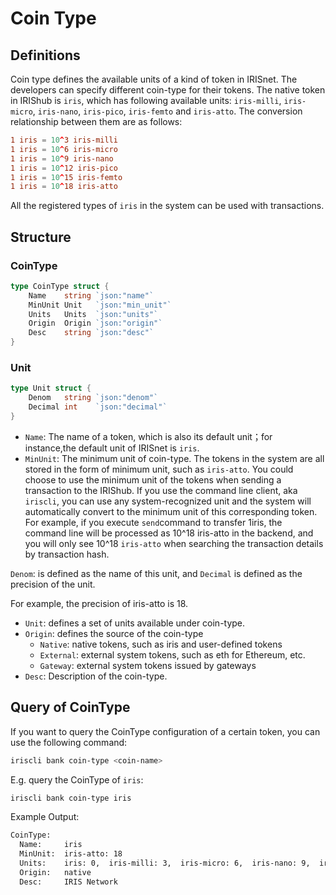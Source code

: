 # Coin Type

## Definitions

Coin type defines the available units of a kind of token in IRISnet. The developers can specify different coin-type for  their tokens. The native token in IRIShub is `iris`, which has following available units: `iris-milli`, `iris-micro`, `iris-nano`, `iris-pico`, `iris-femto` and `iris-atto`. The conversion relationship between them are as follows:

```toml
1 iris = 10^3 iris-milli
1 iris = 10^6 iris-micro
1 iris = 10^9 iris-nano
1 iris = 10^12 iris-pico
1 iris = 10^15 iris-femto
1 iris = 10^18 iris-atto
```

All the registered types of `iris` in the system can be used with transactions.

## Structure

### CoinType

```go
type CoinType struct {
    Name    string `json:"name"`
    MinUnit Unit   `json:"min_unit"`
    Units   Units  `json:"units"`
    Origin  Origin `json:"origin"`
    Desc    string `json:"desc"`
}
```

### Unit

```go
type Unit struct {
    Denom   string `json:"denom"`
    Decimal int    `json:"decimal"`
}
```

* `Name`: The name of a token, which is also its default unit；for instance,the default unit of IRISnet is `iris`.
* `MinUnit`: The minimum unit of coin-type. The tokens in the system are all stored in the form of minimum unit, such as `iris-atto`. You could choose to use the minimum unit of the tokens when sending a transaction to the IRIShub. If you use the command line client, aka `iriscli`, you can use any system-recognized unit and the system will automatically convert to the minimum unit of this corresponding token. For example, if you execute `send`command to transfer 1iris, the command line will be processed as 10^18 iris-atto in the backend, and you will only see 10^18 `iris-atto` when searching the transaction details by transaction hash.

`Denom`: is defined as the name of this unit, and `Decimal` is defined as the precision of the unit.

For example, the precision of iris-atto is 18.

* `Unit`: defines a set of units available under coin-type.
* `Origin`: defines the source of the coin-type
  * `Native`: native tokens, such as iris and user-defined tokens
  * `External`: external system tokens, such as eth for Ethereum, etc.
  * `Gateway`: external system tokens issued by gateways
* `Desc`: Description of the coin-type.

## Query of CoinType

If you want to query the CoinType configuration of a certain token, you can use the following command:

```bash
iriscli bank coin-type <coin-name>
```

E.g. query the CoinType of `iris`:

```bash
iriscli bank coin-type iris
```

Example Output:

```bash
CoinType:
  Name:     iris
  MinUnit:  iris-atto: 18
  Units:    iris: 0,  iris-milli: 3,  iris-micro: 6,  iris-nano: 9,  iris-pico: 12,  iris-femto: 15,  iris-atto: 18
  Origin:   native
  Desc:     IRIS Network
```
